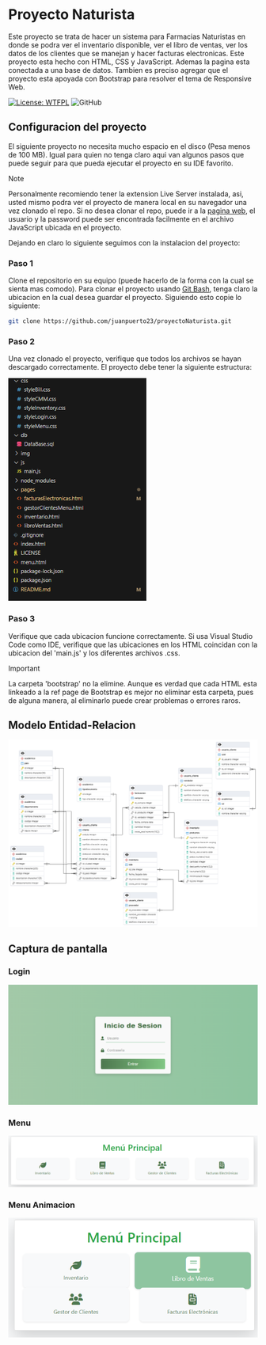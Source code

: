 # Proyecto Naturista

Este proyecto se trata de hacer un sistema para Farmacias Naturistas en donde se podra ver el inventario disponible, ver el libro de ventas, ver los datos de los clientes que se manejan y hacer facturas electronicas. Este proyecto esta hecho con HTML, CSS y JavaScript. Ademas la pagina esta conectada a una base de datos. Tambien es preciso agregar que el proyecto esta apoyada con Bootstrap para resolver el tema de Responsive Web. 

[![License: WTFPL](https://img.shields.io/badge/License-WTFPL-brightgreen.svg)](http://www.wtfpl.net/about/)
![GitHub](https://img.shields.io/github/commit-activity/m/juanpuerto23/ProyectoNaturista)

## Configuracion del proyecto

El siguiente proyecto no necesita mucho espacio en el disco (Pesa menos de 100 MB). Igual para quien no tenga claro aqui van algunos pasos que puede seguir para que pueda ejecutar el proyecto en su IDE favorito. 

> [!NOTE]
> Personalmente recomiendo tener la extension Live Server instalada, asi, usted mismo podra ver el proyecto de manera local en su navegador una vez clonado el repo. Si no desea clonar el repo, puede ir a la [pagina web](proyecto-naturista.vercel.app), el usuario y la password puede ser encontrada facilmente en el archivo JavaScript ubicada en el proyecto.

Dejando en claro lo siguiente seguimos con la instalacion del proyecto:

### Paso 1

Clone el repositorio en su equipo (puede hacerlo de la forma con la cual se sienta mas comodo). Para clonar el proyecto usando [Git Bash](https://git-scm.com/downloads), tenga claro la ubicacion en la cual desea guardar el proyecto. Siguiendo esto copie lo siguiente:

```sh
git clone https://github.com/juanpuerto23/proyectoNaturista.git
```

### Paso 2

Una vez clonado el proyecto, verifique que todos los archivos se hayan descargado correctamente. El proyecto debe tener la siguiente estructura:

![Captura Estructura](/img/structure.png)

### Paso 3

Verifique que cada ubicacion funcione correctamente. Si usa Visual Studio Code como IDE, verifique que las ubicaciones en los HTML coincidan con la ubicacion del 'main.js' y los diferentes archivos .css.

> [!IMPORTANT]
> La carpeta 'bootstrap' no la elimine. Aunque es verdad que cada HTML esta linkeado a la ref page de Bootstrap es mejor no eliminar esta carpeta, pues de alguna manera, al eliminarlo puede crear problemas o errores raros.

## Modelo Entidad-Relacion

![Modelo ERD](/img/modeloERD.png)

## Captura de pantalla

### Login

![Captura Login](/img/login.png)

### Menu

![Captura Menu](/img/menu_responsive.png)

### Menu Animacion

![Captura Menu Animacion](/img/menu_animation.png)